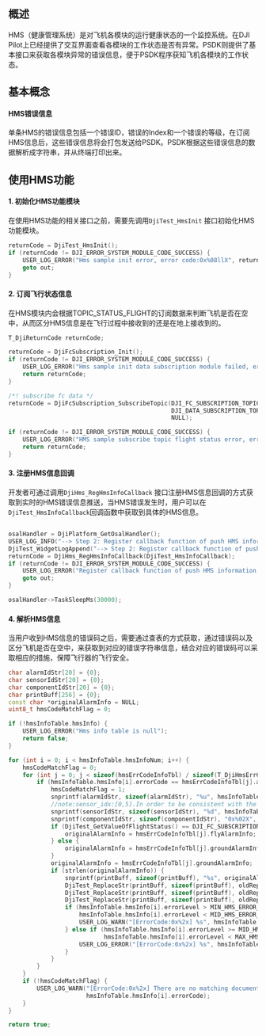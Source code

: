## 概述
HMS（健康管理系统）是对飞机各模块的运行健康状态的一个监控系统。在DJI Pilot上已经提供了交互界面查看各模块的工作状态是否有异常。PSDK则提供了基本接口来获取各模块异常的错误信息，便于PSDK程序获知飞机各模块的工作状态。

## 基本概念

#### HMS错误信息
单条HMS的错误信息包括一个错误ID，错误的Index和一个错误的等级，在订阅HMS信息后，这些错误信息将会打包发送给PSDK。PSDK根据这些错误信息的数据解析成字符串，并从终端打印出来。

## 使用HMS功能
#### 1. 初始化HMS功能模块

在使用HMS功能的相关接口之前，需要先调用`DjiTest_HmsInit` 接口初始化HMS功能模块。

```c
returnCode = DjiTest_HmsInit();
if (returnCode != DJI_ERROR_SYSTEM_MODULE_CODE_SUCCESS) {
    USER_LOG_ERROR("Hms sample init error, error code:0x%08llX", returnCode);
    goto out;
}
```

#### 2. 订阅飞行状态信息

在HMS模块内会根据TOPIC_STATUS_FLIGHT的订阅数据来判断飞机是否在空中，从而区分HMS信息是在飞行过程中接收到的还是在地上接收到的。

```c++
T_DjiReturnCode returnCode;

returnCode = DjiFcSubscription_Init();
if (returnCode != DJI_ERROR_SYSTEM_MODULE_CODE_SUCCESS) {
    USER_LOG_ERROR("Hms sample init data subscription module failed, error code:0x%08llX", returnCode);
    return returnCode;
}

/*! subscribe fc data */
returnCode = DjiFcSubscription_SubscribeTopic(DJI_FC_SUBSCRIPTION_TOPIC_STATUS_FLIGHT,
                                              DJI_DATA_SUBSCRIPTION_TOPIC_10_HZ,
                                              NULL);

if (returnCode != DJI_ERROR_SYSTEM_MODULE_CODE_SUCCESS) {
    USER_LOG_ERROR("HMS sample subscribe topic flight status error, error code:0x%08llX", returnCode);
    return returnCode;
}
```

#### 3. 注册HMS信息回调

开发者可通过调用`DjiHms_RegHmsInfoCallback` 接口注册HMS信息回调的方式获取到实时的HMS错误信息推送，当HMS错误发生时，用户可以在`DjiTest_HmsInfoCallback`回调函数中获取到具体的HMS信息。

```c++

osalHandler = DjiPlatform_GetOsalHandler();
USER_LOG_INFO("--> Step 2: Register callback function of push HMS information");
DjiTest_WidgetLogAppend("--> Step 2: Register callback function of push HMS information");
returnCode = DjiHms_RegHmsInfoCallback(DjiTest_HmsInfoCallback);
if (returnCode != DJI_ERROR_SYSTEM_MODULE_CODE_SUCCESS) {
    USER_LOG_ERROR("Register callback function of push HMS information failed, error code:0x%08llX", returnCode);
    goto out;
}

osalHandler->TaskSleepMs(30000);
```

#### 4. 解析HMS信息

当用户收到HMS信息的错误码之后，需要通过查表的方式获取，通过错误码以及区分飞机是否在空中，来获取到对应的错误字符串信息，结合对应的错误码可以采取相应的措施，保障飞行器的飞行安全。

```c++
char alarmIdStr[20] = {0};
char sensorIdStr[20] = {0};
char componentIdStr[20] = {0};
char printBuff[256] = {0};
const char *originalAlarmInfo = NULL;
uint8_t hmsCodeMatchFlag = 0;

if (!hmsInfoTable.hmsInfo) {
    USER_LOG_ERROR("Hms info table is null");
    return false;
}

for (int i = 0; i < hmsInfoTable.hmsInfoNum; i++) {
    hmsCodeMatchFlag = 0;
    for (int j = 0; j < sizeof(hmsErrCodeInfoTbl) / sizeof(T_DjiHmsErrCodeInfo); j++) {
        if (hmsInfoTable.hmsInfo[i].errorCode == hmsErrCodeInfoTbl[j].alarmId) {
            hmsCodeMatchFlag = 1;
            snprintf(alarmIdStr, sizeof(alarmIdStr), "%u", hmsInfoTable.hmsInfo[i].errorCode);
            //note:sensor_idx:[0,5].In order to be consistent with the display of pilot, add one.
            snprintf(sensorIdStr, sizeof(sensorIdStr), "%d", hmsInfoTable.hmsInfo[i].componentIndex + 1);
            snprintf(componentIdStr, sizeof(componentIdStr), "0x%02X", hmsInfoTable.hmsInfo[i].componentIndex + 1);
            if (DjiTest_GetValueOfFlightStatus() == DJI_FC_SUBSCRIPTION_FLIGHT_STATUS_IN_AIR) {
                originalAlarmInfo = hmsErrCodeInfoTbl[j].flyAlarmInfo;
            } else {
                originalAlarmInfo = hmsErrCodeInfoTbl[j].groundAlarmInfo;
            }
            originalAlarmInfo = hmsErrCodeInfoTbl[j].groundAlarmInfo;
            if (strlen(originalAlarmInfo)) {
                snprintf(printBuff, sizeof(printBuff), "%s", originalAlarmInfo);
                DjiTest_ReplaceStr(printBuff, sizeof(printBuff), oldReplaceAlarmIdStr, alarmIdStr);
                DjiTest_ReplaceStr(printBuff, sizeof(printBuff), oldReplaceIndexStr, sensorIdStr);
                DjiTest_ReplaceStr(printBuff, sizeof(printBuff), oldReplaceComponentIndexStr, componentIdStr);
                if (hmsInfoTable.hmsInfo[i].errorLevel > MIN_HMS_ERROR_LEVEL &&
                    hmsInfoTable.hmsInfo[i].errorLevel < MID_HMS_ERROR_LEVEL) {
                    USER_LOG_WARN("[ErrorCode:0x%2x] %s", hmsInfoTable.hmsInfo[i].errorCode, printBuff);
                } else if (hmsInfoTable.hmsInfo[i].errorLevel >= MID_HMS_ERROR_LEVEL &&
                           hmsInfoTable.hmsInfo[i].errorLevel < MAX_HMS_ERROR_LEVEL) {
                    USER_LOG_ERROR("[ErrorCode:0x%2x] %s", hmsInfoTable.hmsInfo[i].errorCode, printBuff);
                }
            }
        }
    }
    if (!hmsCodeMatchFlag) {
        USER_LOG_WARN("[ErrorCode:0x%2x] There are no matching documents in the current hmsErrCodeInfoTbl for now.",
                      hmsInfoTable.hmsInfo[i].errorCode);
    }
}

return true;
```
